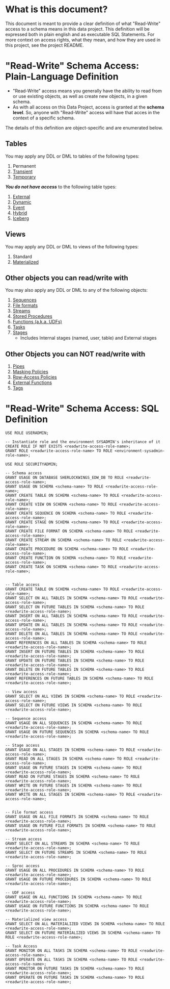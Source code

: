 # What is this document? 

This document is meant to provide a clear definition of what "Read-Write" access to a schema means in this data project. This definition will be expressed both in plain english and as executable SQL Statements. For more context on access rights, what they mean, and how they are used in this project, see the project README.

# "Read-Write" Schema Access: Plain-Language Definition

- "Read-Write" access means you generally have the ability to read from or use existing objects, as well as create new objects, in a given schema.
- As with all access on this Data Project, access is granted at the **schema level**. So, anyone with "Read-Write" access will have that acces in the context of a specific schema.

The details of this definition are object-specific and are enumerated below.


## Tables

You may apply any DDL or DML to tables of the following types:
1. Permanent
2. [Transient](https://docs.snowflake.com/en/user-guide/tables-temp-transient)
3. [Temporary](https://docs.snowflake.com/en/user-guide/tables-temp-transient)

***You do not have access*** to the following table types:
1. [External](https://docs.snowflake.com/en/user-guide/tables-external-intro)
2. [Dynamic](https://docs.snowflake.com/en/user-guide/dynamic-tables-intro)
3. [Event](https://docs.snowflake.com/en/developer-guide/logging-tracing/event-table-setting-up)
4. [Hybrid](https://docs.snowflake.com/en/user-guide/tables-hybrid)
5. [Iceberg](https://docs.snowflake.com/en/user-guide/tables-iceberg)


## Views

You may apply any DDL or DML to views of the following types:
1. Standard
2. [Materialized](https://docs.snowflake.com/en/user-guide/views-materialized)


## Other objects you can read/write with

You may also apply any DDL or DML to any of the following objects:
1. [Sequences](https://docs.snowflake.com/en/user-guide/querying-sequences)
2. [File formats](https://docs.snowflake.com/en/sql-reference/sql/create-file-format)
3. [Streams](https://docs.snowflake.com/en/user-guide/streams-intro)
4. [Stored Procedures](https://docs.snowflake.com/en/developer-guide/stored-procedure/stored-procedures-usage)
5. [Functions (a.k.a. UDFs)](https://docs.snowflake.com/en/developer-guide/udf/udf-overview)
6. [Tasks](https://docs.snowflake.com/en/user-guide/tasks-intro)
7. [Stages](https://docs.snowflake.com/en/sql-reference/sql/create-stage)
    - Includes Internal stages (named, user, table) and External stages 


## Other Objects you can NOT read/write with
1. [Pipes](https://docs.snowflake.com/en/user-guide/data-load-snowpipe-intro)
2. [Masking Policies](https://docs.snowflake.com/user-guide/security-column-ddm-intro)
3. [Row-Access Policies](https://docs.snowflake.com/en/user-guide/security-row-intro)
4. [External Functions](https://docs.snowflake.com/en/sql-reference/external-functions-introduction)
5. [Tags](https://docs.snowflake.com/en/user-guide/object-tagging)


# "Read-Write" Schema Access: SQL Definition

```
USE ROLE USERADMIN;

-- Instantiate role and the environment SYSADMIN's inheritance of it
CREATE ROLE IF NOT EXISTS <readwrite-access-role-name>;
GRANT ROLE <readwrite-access-role-name> TO ROLE <environment-sysadmin-role-name>;

USE ROLE SECURITYADMIN;

-- Schema access
GRANT USAGE ON DATABASE SHERLOCKWINGS_EDW_DB TO ROLE <readwrite-access-role-name>;
GRANT USAGE ON SCHEMA <schema-name> TO ROLE <readwrite-access-role-name>;
GRANT CREATE TABLE ON SCHEMA <schema-name> TO ROLE <readwrite-access-role-name>;
GRANT CREATE VIEW ON SCHEMA <schema-name> TO ROLE <readwrite-access-role-name>;
GRANT CREATE SEQUENCE ON SCHEMA <schema-name> TO ROLE <readwrite-access-role-name>;
GRANT CREATE STAGE ON SCHEMA <schema-name> TO ROLE <readwrite-access-role-name>;
GRANT CREATE FILE FORMAT ON SCHEMA <schema-name> TO ROLE <readwrite-access-role-name>;
GRANT CREATE STREAM ON SCHEMA <schema-name> TO ROLE <readwrite-access-role-name>;
GRANT CREATE PROCEDURE ON SCHEMA <schema-name> TO ROLE <readwrite-access-role-name>;
GRANT CREATE FUNCTION ON SCHEMA <schema-name> TO ROLE <readwrite-access-role-name>;
GRANT CREATE TASK ON SCHEMA <schema-name> TO ROLE <readwrite-access-role-name>;


-- Table access
GRANT CREATE TABLE ON SCHEMA <schema-name> TO ROLE <readwrite-access-role-name>;
GRANT SELECT ON ALL TABLES IN SCHEMA <schema-name> TO ROLE <readwrite-access-role-name>;
GRANT SELECT ON FUTURE TABLES IN SCHEMA <schema-name> TO ROLE <readwrite-access-role-name>;
GRANT INSERT ON ALL TABLES IN SCHEMA <schema-name> TO ROLE <readwrite-access-role-name>;
GRANT UPDATE ON ALL TABLES IN SCHEMA <schema-name> TO ROLE <readwrite-access-role-name>;
GRANT DELETE ON ALL TABLES IN SCHEMA <schema-name> TO ROLE <readwrite-access-role-name>;
GRANT REFERENCES ON ALL TABLES IN SCHEMA <schema-name> TO ROLE <readwrite-access-role-name>;
GRANT INSERT ON FUTURE TABLES IN SCHEMA <schema-name> TO ROLE <readwrite-access-role-name>;
GRANT UPDATE ON FUTURE TABLES IN SCHEMA <schema-name> TO ROLE <readwrite-access-role-name>;
GRANT DELETE ON FUTURE TABLES IN SCHEMA <schema-name> TO ROLE <readwrite-access-role-name>;
GRANT REFERENCES ON FUTURE TABLES IN SCHEMA <schema-name> TO ROLE <readwrite-access-role-name>;

-- View access
GRANT SELECT ON ALL VIEWS IN SCHEMA <schema-name> TO ROLE <readwrite-access-role-name>;
GRANT SELECT ON FUTURE VIEWS IN SCHEMA <schema-name> TO ROLE <readwrite-access-role-name>;

-- Sequence access
GRANT USAGE ON ALL SEQUENCES IN SCHEMA <schema-name> TO ROLE <readwrite-access-role-name>;
GRANT USAGE ON FUTURE SEQUENCES IN SCHEMA <schema-name> TO ROLE <readwrite-access-role-name>;

-- Stage access
GRANT USAGE ON ALL STAGES IN SCHEMA <schema-name> TO ROLE <readwrite-access-role-name>;
GRANT READ ON ALL STAGES IN SCHEMA <schema-name> TO ROLE <readwrite-access-role-name>;
GRANT USAGE ON FUTURE STAGES IN SCHEMA <schema-name> TO ROLE <readwrite-access-role-name>;
GRANT READ ON FUTURE STAGES IN SCHEMA <schema-name> TO ROLE <readwrite-access-role-name>;
GRANT WRITE ON FUTURE STAGES IN SCHEMA <schema-name> TO ROLE <readwrite-access-role-name>;
GRANT WRITE ON ALL STAGES IN SCHEMA <schema-name> TO ROLE <readwrite-access-role-name>;


-- File format access
GRANT USAGE ON ALL FILE FORMATS IN SCHEMA <schema-name> TO ROLE <readwrite-access-role-name>;
GRANT USAGE ON FUTURE FILE FORMATS IN SCHEMA <schema-name> TO ROLE <readwrite-access-role-name>;

-- Stream access
GRANT SELECT ON ALL STREAMS IN SCHEMA <schema-name> TO ROLE <readwrite-access-role-name>;
GRANT SELECT ON FUTURE STREAMS IN SCHEMA <schema-name> TO ROLE <readwrite-access-role-name>;

-- Sproc access
GRANT USAGE ON ALL PROCEDURES IN SCHEMA <schema-name> TO ROLE <readwrite-access-role-name>;
GRANT USAGE ON FUTURE PROCEDURES IN SCHEMA <schema-name> TO ROLE <readwrite-access-role-name>;

-- UDF access
GRANT USAGE ON ALL FUNCTIONS IN SCHEMA <schema-name> TO ROLE <readwrite-access-role-name>;
GRANT USAGE ON FUTURE FUNCTIONS IN SCHEMA <schema-name> TO ROLE <readwrite-access-role-name>;

-- Materialized view access
GRANT SELECT ON ALL MATERIALIZED VIEWS IN SCHEMA <schema-name> TO ROLE <readwrite-access-role-name>;
GRANT SELECT ON FUTURE MATERIALIZED VIEWS IN SCHEMA <schema-name> TO ROLE <readwrite-access-role-name>;

-- Task Access
GRANT MONITOR ON ALL TASKS IN SCHEMA <schema-name> TO ROLE <readwrite-access-role-name>;
GRANT OPERATE ON ALL TASKS IN SCHEMA <schema-name> TO ROLE <readwrite-access-role-name>;
GRANT MONITOR ON FUTURE TASKS IN SCHEMA <schema-name> TO ROLE <readwrite-access-role-name>;
GRANT OPERATE ON FUTURE TASKS IN SCHEMA <schema-name> TO ROLE <readwrite-access-role-name>;
```
